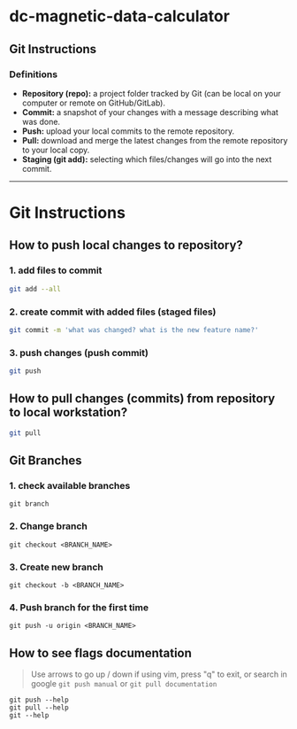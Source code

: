 # dc-magnetic-data-calculator

## Git Instructions

### Definitions
- **Repository (repo):** a project folder tracked by Git (can be local on your computer or remote on GitHub/GitLab).  
- **Commit:** a snapshot of your changes with a message describing what was done.  
- **Push:** upload your local commits to the remote repository.  
- **Pull:** download and merge the latest changes from the remote repository to your local copy.  
- **Staging (git add):** selecting which files/changes will go into the next commit.  

---

# Git Instructions
## How to push local changes to repository?
### 1. add files to commit
```bash
git add --all
```

### 2. create commit with added files (staged files)
```bash
git commit -m 'what was changed? what is the new feature name?'
```

### 3. push changes (push commit)
```bash
git push
```

## How to pull changes (commits) from repository to local workstation?
```bash
git pull
```

## Git Branches
### 1. check available branches
```
git branch
```
### 2. Change branch
```
git checkout <BRANCH_NAME>
```
### 3. Create new branch
```
git checkout -b <BRANCH_NAME>
```

### 4. Push branch **for the first time**
```
git push -u origin <BRANCH_NAME>
```

## How to see flags documentation
>  Use arrows to go up / down if using vim, press "q" to exit, or search in google `git push manual` or `git pull documentation`
```
git push --help
git pull --help
git --help
```
